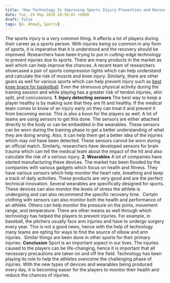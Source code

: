 ```yaml
---
title: 'How Technology Is Improving Sports Injury Prevention and Recovery'
date: Tue, 29 May 2018 20:50:01 +0000
draft: false
tags: [A. Ahmad, Sports]
---
```


The sports injury is a very common thing. It affects a lot of players during their career as a sports person. With injuries being so common in any form of sports, it is imperative that it is understood and the recovery should be improved. Researchers have been trying to put in cutting-edge technology to prevent injuries due to sports. There are many products in the market as well which can help improve the chances. A recent team of researchers showcased a pair of sports compression tights which can help understand and calculate the risk of muscle and knee injury. Similarly, there are other gears as well for various sports which can help prevent injury such as [best knee brace for basketball](https://www.braceaccess.com/best-basketball-knee-braces/). Even the strenuous physical activity during the training session and while playing has a greater risk of tendon injuries, shin split, and concussions. **1\. Injury detecting sensors** The best way to keep a player healthy is by making sure that they are fit and healthy. If the medical team comes to know of an injury early on they can treat it and prevent it from becoming worse. This is also a boon for the players as well. A lot of teams are using sensors to get this done. The sensors are either attached directly to the body or can be embedded in the wearables. These sensors can be worn during the training phase to get a better understanding of what they are doing wrong. Also, it can help them get a better idea of the injuries which may not have been detected. These sensors cannot be worn during an official match. Similarly, researchers have developed sensors for brain trauma which can tell the medical team about the impact of the hit and also calculate the risk of a serious injury. **2\. Wearables** A lot of companies have started manufacturing these devices. The market has been flooded by the companies with various gadgets which focus on health and fitness. They have various sensors which help monitor the heart rate, breathing and keep a track of daily activities. These products are very good and are the perfect technical innovation. Several wearables are specifically designed for sports. These devices can also monitor the levels of stress the athlete is undergoing and can also recommend the specific recovery time.  Certain clothing with sensors can also monitor both the health and performance of an athlete. Others can help monitor the pressure on the joints, movement range, and temperature. There are other means as well through which technology has helped the players to prevent injuries. For example, in baseball, the pitchers usually face arm injuries and have to undergo surgery every year. This is not a good news, hence with the help of technology many teams are opting for ways to find the source of elbow and arm injuries.  Similar things are been done in other sports for their primary injuries. **Conclusion** Sport is an important aspect in our lives. The injuries caused to the players can be life-changing, hence it is important that all necessary precautions are taken on and off the field. Technology has been playing its role to help the athletes overcome the challenging phase of injuries. With the new types of devices and wearables being produced every day, it is becoming easier for the players to monitor their health and reduce the chances of injuries.